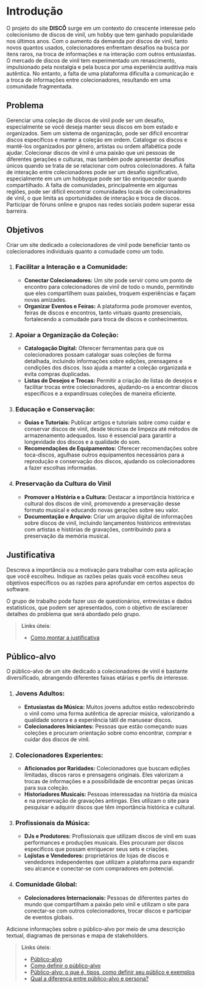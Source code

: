 # Introdução

O projeto do site **DISCÔ** surge em um contexto do crescente interesse pelo colecionismo de discos de vinil, um hobby que tem ganhado popularidade
nos últimos anos. Com o aumento da demanda por discos de vinil, tanto novos quantos usados, colecionadores enfrentam desafios na busca por itens 
raros, na troca de informações e na interação com outros entusiastas.
O mercado de discos de vinil tem experimentado um renascimento, impulsionado pela nostalgia e pela busca por uma experiência
auditiva mais autêntica. No entanto, a falta de uma plataforma dificulta a comunicação e a troca de informações entre colecionadores,
resultando em uma comunidade fragmentada.

## Problema
Gerenciar uma coleção de discos de vinil pode ser um desafio, especialmente se você deseja manter seus discos em bom estado
e organizados.
Sem um sistema de organização, pode ser difícil encontrar discos específicos e manter a coleção em ordem.
Catalogar os discos e mantê-los organizados por gênero, artistas ou ordem alfabética pode ajudar.
Colecionar discos de vinil é uma paixão que uni pessoas de diferentes gerações e culturas, mas também pode apresentar desafios únicos quando 
se trata de se relacionar com outros colecionadores. A falta de interação entre colecionadores pode ser um desafio significativo, 
especialmente em um um hobbyque pode ser tão enriquecedor quando compartilhado.
A falta de comunidades, principalmente em algumas regiões, pode ser difícil encontrar comunidades locais de colecionadores de vinil,
o que limita as oportunidades de interação e troca de discos. Participar de fóruns online e grupos nas redes sociais podem superar 
essa barreira. 


## Objetivos

Criar um site dedicado a colecionadores de vinil pode beneficiar tanto os colecionadores individuais quanto a comudade como um todo.

1. ### **Facilitar a Interação e a Comunidade:**
   - **Conectar Colecionadores:** Um site pode servir como um ponto de encontro para colecionadores de vinil de todo o mundo, permitindo
       que eles compartilhem suas paixões, troquem experiências e façam novas amizades.
   - **Organizar Eventos e Feiras:** A plataforma pode promover eventos, feiras de discos e encontros, tanto virtuais quanto
       presenciais, fortalecendo a comudade para troca de discos e conhecimentos.

 2. ### **Apoiar a Organização da Coleção:**
    - **Catalogação Digital:** Oferecer ferramentas para que os colecionadores possam catalogar suas coleções de forma detalhada,
       incluindo informações sobre edições, prensagens e condições dos discos. Isso ajuda a manter a coleção organizada
       e evita compras duplicadas.
    - **Listas de Desejos e Trocas:** Permitir a criação de listas de desejos e facilitar trocas entre colecionadores,
       ajudando-os a encontrar discos específicos e a expandirsuas coleções de maneira eficiente.

  3. ### **Educação e Conservação:**
     - **Guias e Tutoriais:** Publicar artigos e tutoriais sobre como cuidar e conservar discos de vinil, desde técnicas de limpeza até
        métodos de armazenamento adequados. Isso é essencial para garantir a longevidade dos discos e a qualidade do som.
     - **Recomendações de Equipamentos:** Oferecer recomendações sobre toca-discos, agulhase outros equipamentos necessários para a reprodução
        e conservação dos discos, ajudando os colecionadores a fazer escolhas informadas.

   4. ### **Preservação da Cultura do Vinil** 
      - **Promover a História e a Cultura:** Destacar a importância histórica e cultural dos discos de vinil, promovendo a preservação
        desse formato musical e educando novas gerações sobre seu valor.
      - **Documentação e Arquivo:** Criar um arquivo digital de informações sobre discos de vinil, incluindo lançamentos históricos
        entrevistas com artistas e histórias de gravações, contribuindo para a preservação da memória musical.


## Justificativa

Descreva a importância ou a motivação para trabalhar com esta aplicação que você escolheu. Indique as razões pelas quais você escolheu seus objetivos específicos ou as razões para aprofundar em certos aspectos do software.

O grupo de trabalho pode fazer uso de questionários, entrevistas e dados estatísticos, que podem ser apresentados, com o objetivo de esclarecer detalhes do problema que será abordado pelo grupo.

> **Links úteis**:
> - [Como montar a justificativa](https://guiadamonografia.com.br/como-montar-justificativa-do-tcc/)

## Público-alvo

O público-alvo de um site dedicado a colecionadores de vinil é bastante diversificado, abrangendo diferentes faixas etárias
e perfis de interesse.

1. ### **Jovens Adultos:**
   - **Entusiastas da Música:** Muitos jovens adultos estão redescobrindo o vinil como uma forma autêntica de apreciar
     música, valorizando a qualidade sonora e a experiência tátil de manusear discos.
   - **Colecionadores Iniciantes:** Pessoas que estão começando suas coleções e procuram orientação sobre como encontrar,
     comprar e cuidar dos discos de vinil.

2. ### **Colecionadores Experientes:**
   - **Aficionados por Raridades:** Colecionadores que buscam edições limitadas, discos raros e prensagens originais.
     Eles valorizam a trocas de informações e a possibilidade de encontrar peças únicas para sua coleção.
   - **Historiadores Musicais:** Pessoas interessadas na história da música e na preservação de gravações antingas.
     Eles utilizam o site para pesquisar e adquirir discos que têm importância histórica e cultural.

3. ### **Profissionais da Música:**
   - **DJs e Produtores:** Profissionais que utilizam discos de vinil em suas performances e produções musicais.
     Eles procuram por discos específicos que possam enriquecer seus sets e criações.
   - **Lojistas e Vendedores:** proprietários de lojas de discos e vendedores independentes que utilizam a
     plataforma para expandir seu alcance e conectar-se com compradores em potencial.

4. ### **Comunidade Global:**
   - **Colecionadores Internacionais:** Pessoas de diferentes partes do mundo que compartilham a paixão pelo vinil
     e utilizam o site para conectar-se com outros colecionadores, trocar discos e participar de eventos globais.


  




 

Adicione informações sobre o público-alvo por meio de uma descrição textual, diagramas de personas e mapa de stakeholders.

> **Links úteis**:
> - [Público-alvo](https://blog.hotmart.com/pt-br/publico-alvo/)
> - [Como definir o público-alvo](https://exame.com/pme/5-dicas-essenciais-para-definir-o-publico-alvo-do-seu-negocio/)
> - [Público-alvo: o que é, tipos, como definir seu público e exemplos](https://klickpages.com.br/blog/publico-alvo-o-que-e/)
> - [Qual a diferença entre público-alvo e persona?](https://rockcontent.com/blog/diferenca-publico-alvo-e-persona/)
